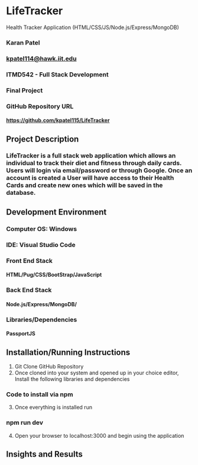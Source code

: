 # LifeTracker
Health Tracker Application (HTML/CSS/JS/Node.js/Express/MongoDB)


### Karan Patel
### kpatel114@hawk.iit.edu

### ITMD542 - Full Stack Development
### Final Project

### GitHub Repository URL
#### https://github.com/kpatel115/LifeTracker 

## Project Description
### LifeTracker is a full stack web application which allows an individual to track their diet and fitness through daily cards. Users will login via email/password or through Google. Once an account is created a User will have access to their Health Cards and create new ones which will be saved in the database.
## Development Environment
### Computer OS: Windows

### IDE: Visual Studio Code
### Front End Stack 
#### HTML/Pug/CSS/BootStrap/JavaScript
### Back End Stack
#### Node.js/Express/MongoDB/
### Libraries/Dependencies
#### PassportJS 

## Installation/Running Instructions
1. Git Clone GitHub Repository
2. Once cloned into your system and opened up in your choice editor, Install the following libraries and dependencies
### Code to install via npm
3. Once everything is installed run
### npm run dev
4. Open your browser to localhost:3000 and begin using the application
## Insights and Results




